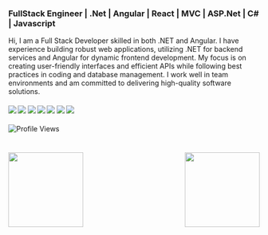 ### FullStack Engineer | .Net | Angular | React | MVC | ASP.Net | C# | Javascript
Hi, I am a Full Stack Developer skilled in both .NET and Angular. I have experience building robust web applications, utilizing .NET for backend services and Angular for dynamic frontend development. My focus is on creating user-friendly interfaces and efficient APIs while following best practices in coding and database management. I work well in team environments and am committed to delivering high-quality software solutions.

####      ![](https://img.shields.io/badge/C#.blue) ![](https://img.shields.io/badge/Javascript-blue) ![](https://img.shields.io/badge/ASP.Net-blue) ![](https://img.shields.io/badge/Javascript-blue)  ![](https://img.shields.io/badge/MVC-blue) ![](https://img.shields.io/badge/.Net-blue) ![](https://img.shields.io/badge/Angular-blue) 

![Profile Views](https://komarev.com/ghpvc/?username=AngelMelendez1015&color=blue)

<h1 align="center"></h1>
<img align="left" height="150px" src="https://github-readme-stats.vercel.app/api?username=AngelMelendez1015&show_icons=true&count_private=true&theme=algolia"/>
<img align="right" height="150px" src="https://github-readme-stats.vercel.app/api/top-langs/?username=AngelMelendez1015&layout=compact&theme=algolia&count_private=true" /> 
<img height="150px" />
<br/>  
